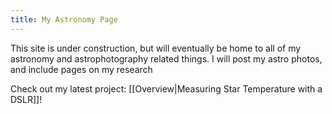 ```yaml
---
title: My Astronomy Page
---
```


This site is under construction, but will eventually be home to all of my astronomy and astrophotography related things. 
I will post my astro photos, and include pages on my research

Check out my latest project: [[Overview|Measuring Star Temperature with a DSLR]]!

